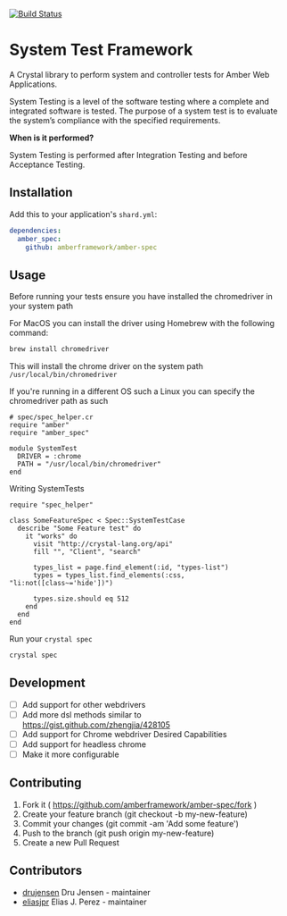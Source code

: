 [![Build Status](https://travis-ci.org/amberframework/amber-spec.svg?branch=master)](https://travis-ci.org/amberframework/amber-spec)
# System Test Framework

A Crystal library to perform system and controller tests for Amber Web Applications.

System Testing is a level of the software testing where a complete and integrated
software is tested. The purpose of a system test is to evaluate the system’s compliance
with the specified requirements.

**When is it performed?**

System Testing is performed after Integration Testing and before Acceptance Testing.

## Installation

Add this to your application's `shard.yml`:

```yaml
dependencies:
  amber_spec:
    github: amberframework/amber-spec
```

## Usage

Before running your tests ensure you have installed the chromedriver in your system path

For MacOS you can install the driver using Homebrew with the following command:
```bash
brew install chromedriver
```

This will install the chrome driver on the system path `/usr/local/bin/chromedriver`

If you're running in a different OS such a Linux you can specify the chromedriver path as such

```crystal
# spec/spec_helper.cr
require "amber"
require "amber_spec"

module SystemTest
  DRIVER = :chrome
  PATH = "/usr/local/bin/chromedriver"
end
```

Writing SystemTests
```crystal
require "spec_helper"

class SomeFeatureSpec < Spec::SystemTestCase
  describe "Some Feature test" do
    it "works" do
      visit "http://crystal-lang.org/api"
      fill "", "Client", "search"

      types_list = page.find_element(:id, "types-list")
      types = types_list.find_elements(:css, "li:not([class~='hide'])")

      types.size.should eq 512
    end
  end
end
```

Run your `crystal spec`
```bash
crystal spec
```

## Development

- [  ] Add support for other webdrivers
- [  ] Add more dsl methods similar to https://gist.github.com/zhengjia/428105
- [  ] Add support for Chrome webdriver Desired Capabilities
- [  ] Add support for headless chrome
- [  ] Make it more configurable

## Contributing

1. Fork it ( https://github.com/amberframework/amber-spec/fork )
2. Create your feature branch (git checkout -b my-new-feature)
3. Commit your changes (git commit -am 'Add some feature')
4. Push to the branch (git push origin my-new-feature)
5. Create a new Pull Request

## Contributors

- [drujensen](https://github.com/drujensen) Dru Jensen - maintainer
- [eliasjpr](https://github.com/eliasjpr) Elias J. Perez - maintainer

